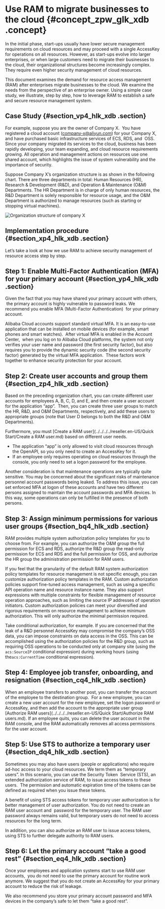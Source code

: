 # Use RAM to migrate businesses to the cloud {#concept_zpw_glk_xdb .concept}

In the initial phase, start-ups usually have lower secure management requirements on cloud resources and may proceed with a single AccessKey for operations on all resources. However, as start-ups evolve into larger enterprises, or when large customers need to migrate their businesses to the cloud, their organizational structures become increasingly complex. They require even higher security management of cloud resources. 

This document examines the demand for resource access management \(RAM\) after enterprises migrate businesses to the cloud. We examine the needs from the perspective of an enterprise owner. Using a simple case study, we illustrate, step by step, how to leverage RAM to establish a safe and secure resource management system. 

## Case Study {#section_vp4_hlk_xdb .section}

For example, suppose you are the owner of Company X.  You have registered a cloud account \(company-x@aliyun.com\) for your Company X, and have purchased basic infrastructure services of ECS, RDS, and  OSS. Since your company migrated its services to the cloud, business has been rapidly developing, your team expanding, and cloud resource requirements growing. All operation and management actions on resources use one shared account, which highlights the issue of system vulnerability and the importance of security. 

Suppose Company X’s organization structure is as shown in the following chart. There are three departments in total: Human Resources \(HR\), Research & Development \(R&D\), and Operation & Maintenance \(O&M\) Departments. The HR Department is in charge of only human resources, the R&D Department is solely responsible for resource usage, and the O&M Department is authorized to manage resources \(such as starting or stopping virtual machines\). 

![](images/3660_en-US.jpg "Organization structure of company X")

## Implementation procedure {#section_xp4_hlk_xdb .section}

Let’s take a look at how we use RAM to achieve security management of resource access step by step. 

## Step 1: Enable Multi-Factor Authentication \(MFA\) for your primary account {#section_yp4_hlk_xdb .section}

Given the fact that you may have shared your primary account with others,  the primary account is highly vulnerable to password leaks. We recommend you enable MFA \(Multi-Factor Authentication\)  for your primary account. 

Alibaba Cloud accounts support standard virtual MFA. It is an easy-to-use application that can be installed on mobile devices \(for example, smart phones and smart watches\).  After virtual MFA is enabled in the Account Center,  when you log on to Alibaba Cloud platforms, the system not only verifies your user name and password \(the first security factor\), but also requires you to provide the dynamic security code \(the second security  factor\) generated by the virtual MFA application.  These factors work together to enhance security protection for your account.

## Step 2: Create user accounts and group them {#section_zp4_hlk_xdb .section}

Based on the preceding organization chart, you can create different user accounts for employees A, B, C, D, and E, and then create a user account for the application “app”.  Then, you can create three user groups to match the HR, R&D, and O&M Departments, respectively, and add these users to appropriate groups \(note that User D belongs to both the R&D and O&M Departments\). 

Furthermore, you must [Create a RAM user](../../../../reseller.en-US/Quick Start/Create a RAM user.md) based on different user needs.

-   The application “app” is only allowed to visit cloud resources through the OpenAPI, so you only need to create an AccessKey for it.
-   If an employee only requires operating on cloud resources through the console, you only need to set a logon password for the employee. 

Another consideration is that maintenance operations are typically quite sensitive. You may be concerned about the significant risks of maintenance personnel account passwords being leaked. To address this issue, you can set enforced MFA at logon of these accounts and have two different persons assigned to maintain the account passwords and MFA devices. In this way, some operations can only be fulfilled in the presence of both persons.

## Step 3: Assign minimum permissions for various user groups {#section_bq4_hlk_xdb .section}

RAM provides multiple system authorization policy templates for you to choose from. For example, you can authorize the O&M group the full permission for ECS and RDS, authorize the R&D group the read-only permission for ECS and RDS and the full permission for OSS, and authorize the HR group the administration permission for RAM users. 

If you feel that the granularity of the default RAM system authorization policy templates for resource management is not specific enough, you can customize authorization policy templates in the RAM. Custom authorization policies support fine-tuned access management, such as using a specific API operation name and resource instance name. They also support expressions with multiple constraints for flexible management of resource operation approaches, such as limiting the source IP addresses of operation initiators. Custom authorization policies can meet your diversified and rigorous requirements on resource management to achieve minimum authorization. This will only authorize the minimal permission required. 

Take conditional authorization, for example. If you are concerned that the leak of a R&D personnel AccessKey may compromise the company’s OSS data, you can impose constraints on data access in the OSS. This can be accomplished using the authorization policies for the R&D group, such as requiring OSS operations to be conducted only at company site \(using the `acs:SourceIP` conditional expression\) during working hours \(using the`acs:CurrentTime` conditional expression\).

## Step 4: Employee job transfer, onboarding, and resignation {#section_cq4_hlk_xdb .section}

When an employee transfers to another post, you can transfer the account of the employee to the destination group.  For a new employee, you can create a new user account for the new employee, set the logon password or AccessKey, and then add the account to the appropriate user group [Authorize RAM users](../../../../reseller.en-US/Quick Start/Authorize RAM users.md). If an employee quits, you can delete the user account in the RAM console, and the RAM automatically removes all access permissions for the user account. 

## Step 5: Use STS to authorize a temporary user {#section_dq4_hlk_xdb .section}

Sometimes you may also have users \(people or applications\) who require ad-hoc access to your cloud resources. We term them as “temporary users”. In this scenario, you can use the Security Token  Service \(STS\), an extended authorization service of RAM, to issue access tokens to these users.  The permission and automatic expiration time of the tokens can be defined as required when you issue these tokens.

A benefit of using STS access tokens for temporary user authorization is for better management of user authorization. You do not need to create an RAM user account and  password for the temporary user. The RAM user password always remains valid, but temporary users do not need to access resources for the long term. 

In addition, you can also authorize an RAM user to issue access tokens, using STS to further delegate authority to RAM users.

## Step 6: Let the primary account “take a good rest” {#section_eq4_hlk_xdb .section}

Once your employees and application systems start to use RAM user accounts,  you do not need to use the primary account for routine work anymore. We suggest that you do not create an AccessKey for your primary account to reduce the risk of leakage.

We also recommend you store your primary account password and MFA devices in the company’s safe to let them “take a good rest”. 

